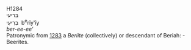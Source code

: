 <body>
  <p>H1284<br>  בּריעי  <br> בְּרִיעִי  ‎  b<sup>e</sup>rı̂y‛ı̂y  <br><i>ber-ee-ee‘ </i><br>Patronymic from <a href="h1283.htm">1283</a>  a <i>Beriite</i> (collectively) or descendant of Beriah: - Beerites.<br></p>
 </body>